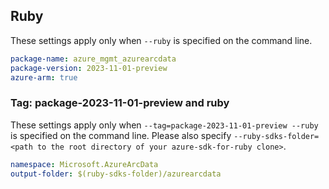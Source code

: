 ## Ruby

These settings apply only when `--ruby` is specified on the command line.

```yaml
package-name: azure_mgmt_azurearcdata
package-version: 2023-11-01-preview
azure-arm: true
```

### Tag: package-2023-11-01-preview and ruby

These settings apply only when `--tag=package-2023-11-01-preview --ruby` is specified on the command line.
Please also specify `--ruby-sdks-folder=<path to the root directory of your azure-sdk-for-ruby clone>`.

```yaml $(tag) == 'package-2023-11-01-preview' && $(ruby)
namespace: Microsoft.AzureArcData
output-folder: $(ruby-sdks-folder)/azurearcdata
```
